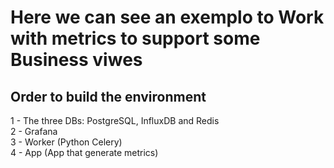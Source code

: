 # Here we can see an exemplo to Work with metrics to support some Business viwes
## Order to build the environment
1 - The three DBs: PostgreSQL, InfluxDB and Redis  
2 - Grafana  
3 - Worker (Python Celery)  
4 - App (App that generate metrics)  